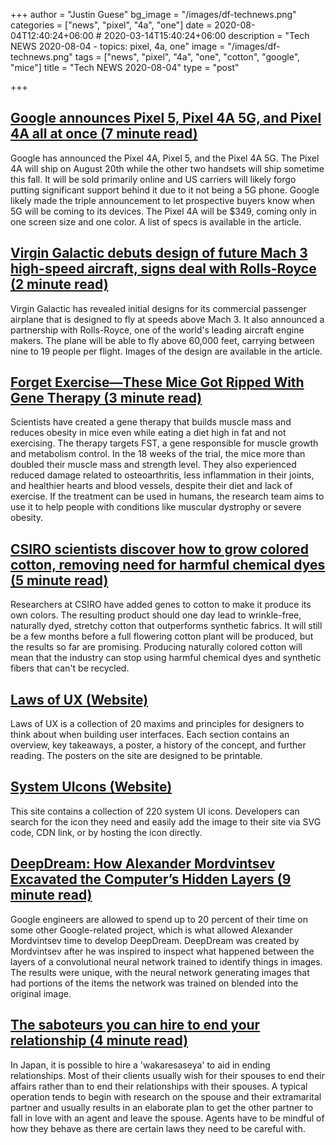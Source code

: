 +++
author = "Justin Guese"
bg_image = "/images/df-technews.png"
categories = ["news", "pixel", "4a", "one"]
date = 2020-08-04T12:40:24+06:00 # 2020-03-14T15:40:24+06:00
description = "Tech NEWS 2020-08-04 - topics: pixel, 4a, one"
image = "/images/df-technews.png"
tags = ["news", "pixel", "4a", "one", "cotton", "google", "mice"]
title = "Tech NEWS 2020-08-04"
type = "post"

+++

## [Google announces Pixel 5, Pixel 4A 5G, and Pixel 4A all at once (7 minute read)](https://www.theverge.com/2020/8/3/21352032/google-pixel-5-4a-5g-price-release-date-specs/1/01000173b8f2d022-a9904dda-a693-4b03-a0c3-b535c1e7f142-000000/dlSadnxJPARuzVWi38YQtQ5RYG5QpHSoMwmcCZSowxE=152)

Google has announced the Pixel 4A, Pixel 5, and the Pixel 4A 5G. The Pixel 4A will ship on August 20th while the other two handsets will ship sometime this fall. It will be sold primarily online and US carriers will likely forgo putting significant support behind it due to it not being a 5G phone. Google likely made the triple announcement to let prospective buyers know when 5G will be coming to its devices. The Pixel 4A will be $349, coming only in one screen size and one color. A list of specs is available in the article.

## [Virgin Galactic debuts design of future Mach 3 high-speed aircraft, signs deal with Rolls-Royce (2 minute read)](https://techcrunch.com/2020/08/03/virgin-galactic-debuts-design-of-future-mach-3-high-speed-aircraft-signs-deal-with-rolls-royce//1/01000173b8f2d022-a9904dda-a693-4b03-a0c3-b535c1e7f142-000000/oQ2_rd4sxV6hJ1q3t63I8NnaPApeUNrbaJeks3Gx8YA=152)

Virgin Galactic has revealed initial designs for its commercial passenger airplane that is designed to fly at speeds above Mach 3. It also announced a partnership with Rolls-Royce, one of the world's leading aircraft engine makers. The plane will be able to fly above 60,000 feet, carrying between nine to 19 people per flight. Images of the design are available in the article.

## [Forget Exercise—These Mice Got Ripped With Gene Therapy (3 minute read)](https://singularityhub.com/2020/05/15/forget-exercise-these-mice-got-ripped-with-gene-therapy//1/01000173b8f2d022-a9904dda-a693-4b03-a0c3-b535c1e7f142-000000/y8f5C8YIuOPEpUelpl0wSfsnYCQSulsE8E2_6oLPUXc=152)

Scientists have created a gene therapy that builds muscle mass and reduces obesity in mice even while eating a diet high in fat and not exercising. The therapy targets FST, a gene responsible for muscle growth and metabolism control. In the 18 weeks of the trial, the mice more than doubled their muscle mass and strength level. They also experienced reduced damage related to osteoarthritis, less inflammation in their joints, and healthier hearts and blood vessels, despite their diet and lack of exercise. If the treatment can be used in humans, the research team aims to use it to help people with conditions like muscular dystrophy or severe obesity.

## [CSIRO scientists discover how to grow colored cotton, removing need for harmful chemical dyes (5 minute read)](https://www.abc.net.au/news/2020-06-27/csiro-scientists-grow-coloured-cotton/12395250/1/01000173b8f2d022-a9904dda-a693-4b03-a0c3-b535c1e7f142-000000/7msFItTYGEM5DYX_kmp32U5hNNyyMfAj74hZKRj-nnA=152)

Researchers at CSIRO have added genes to cotton to make it produce its own colors. The resulting product should one day lead to wrinkle-free, naturally dyed, stretchy cotton that outperforms synthetic fabrics. It will still be a few months before a full flowering cotton plant will be produced, but the results so far are promising. Producing naturally colored cotton will mean that the industry can stop using harmful chemical dyes and synthetic fibers that can't be recycled.

## [Laws of UX (Website)](https://lawsofux.com//1/01000173b8f2d022-a9904dda-a693-4b03-a0c3-b535c1e7f142-000000/9vxiyIqjW2Aal1-Tu93-9VBiRUadoWWshw5hH6w5Ld0=152)

Laws of UX is a collection of 20 maxims and principles for designers to think about when building user interfaces. Each section contains an overview, key takeaways, a poster, a history of the concept, and further reading. The posters on the site are designed to be printable.

## [System UIcons (Website)](https://systemuicons.com//1/01000173b8f2d022-a9904dda-a693-4b03-a0c3-b535c1e7f142-000000/ELYzgo95JdRmnvdZDxeIVieqE4c-KmMAZZhYaZ5NE0U=152)

This site contains a collection of 220 system UI icons. Developers can search for the icon they need and easily add the image to their site via SVG code, CDN link, or by hosting the icon directly.

## [DeepDream: How Alexander Mordvintsev Excavated the Computer’s Hidden Layers (9 minute read)](https://thereader.mitpress.mit.edu/deepdream-how-alexander-mordvintsev-excavated-the-computers-hidden-layers//1/01000173b8f2d022-a9904dda-a693-4b03-a0c3-b535c1e7f142-000000/JJw3tDhWYfAmDdQyG0qeH5e9EYP_K4ydPq97V9nai1Y=152)

Google engineers are allowed to spend up to 20 percent of their time on some other Google-related project, which is what allowed Alexander Mordvintsev time to develop DeepDream. DeepDream was created by Mordvintsev after he was inspired to inspect what happened between the layers of a convolutional neural network trained to identify things in images. The results were unique, with the neural network generating images that had portions of the items the network was trained on blended into the original image.

## [The saboteurs you can hire to end your relationship (4 minute read)](https://www.bbc.com/worklife/article/20200731-the-saboteurs-you-can-hire-to-end-your-relationship/1/01000173b8f2d022-a9904dda-a693-4b03-a0c3-b535c1e7f142-000000/0pWvRBeuxC-bPZyf2oMGHIBfxhiRtE0Fy_7Ngg6gllU=152)

In Japan, it is possible to hire a 'wakaresaseya' to aid in ending relationships. Most of their clients usually wish for their spouses to end their affairs rather than to end their relationships with their spouses. A typical operation tends to begin with research on the spouse and their extramarital partner and usually results in an elaborate plan to get the other partner to fall in love with an agent and leave the spouse. Agents have to be mindful of how they behave as there are certain laws they need to be careful with.

